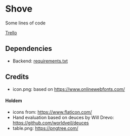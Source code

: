 # Shove

Some lines of code

[Trello](https://trello.com/b/n23X0GGq/shove)

## Dependencies

-   Backend: [requirements.txt](/requirements.txt)

## Credits

-   icon.png: based on https://www.onlinewebfonts.com/

#### Holdem

-   icons from: https://www.flaticon.com/
-   Hand evaluation based on deuces by Will Drevo: https://github.com/worldveil/deuces
-   table.png: https://pngtree.com/
